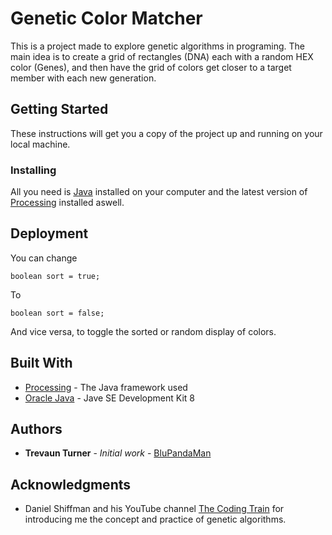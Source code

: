 # Genetic Color Matcher

This is a project made to explore genetic algorithms in programing. The main idea is to create a grid of rectangles (DNA) each with a random HEX color (Genes), and then have the grid of colors get closer to a target member with each new generation.  

## Getting Started

These instructions will get you a copy of the project up and running on your local machine.

### Installing

All you need is [Java](http://www.oracle.com/technetwork/java/javase/downloads/jdk8-downloads-2133151.html) installed on your computer and the latest version of [Processing](https://processing.org/) installed aswell. 

## Deployment

You can change 
```
boolean sort = true;
```
To 
```
boolean sort = false;
```
And vice versa, to toggle the sorted or random display of colors.

## Built With

* [Processing](https://processing.org/) - The Java framework used
* [Oracle Java](http://www.oracle.com/technetwork/java/javase/downloads/jdk8-downloads-2133151.html) - Jave SE Development Kit 8

## Authors

* **Trevaun Turner** - *Initial work* - [BluPandaMan](https://github.com/BluPandaMan/)

## Acknowledgments

* Daniel Shiffman and his YouTube channel [The Coding Train](https://www.youtube.com/user/shiffman) for introducing me the concept and practice of genetic algorithms.
